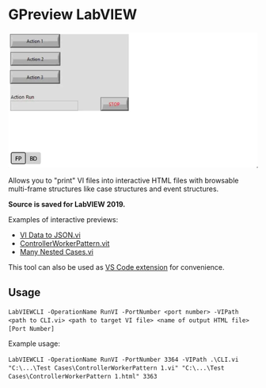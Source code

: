 # GPreview LabVIEW

![GPreview LV Demo](Assets/LVDemo.webp)

Allows you to "print" VI files into interactive HTML files with browsable multi-frame structures like case structures and event structures.

**Source is saved for LabVIEW 2019.**

Examples of interactive previews:
- [VI Data to JSON.vi](https://htmlpreview.github.io/?https://github.com/fadilf/gpreview-labview/blob/main/Test%20Cases/VI%20Data%20to%20JSON.html)
- [ControllerWorkerPattern.vit](https://htmlpreview.github.io/?https://github.com/fadilf/gpreview-labview/blob/main/Test%20Cases/ControllerWorkerPattern.html)
- [Many Nested Cases.vi](https://htmlpreview.github.io/?https://github.com/fadilf/gpreview-labview/blob/main/Test%20Cases/Many%20Nested%20Cases.html)

This tool can also be used as [VS Code extension](https://marketplace.visualstudio.com/items?itemName=fadil.gpreview) for convenience.

## Usage
`LabVIEWCLI -OperationName RunVI -PortNumber <port number> -VIPath <path to CLI.vi> <path to target VI file> <name of output HTML file> [Port Number]`

Example usage:

`LabVIEWCLI -OperationName RunVI -PortNumber 3364 -VIPath .\CLI.vi "C:\...\Test Cases\ControllerWorkerPattern 1.vi" "C:\...\Test Cases\ControllerWorkerPattern 1.html" 3363`